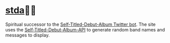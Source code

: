 # [stda](https://mpolson64.github.io/stda/)🎸🔀
Spiritual successor to the [Self-Titled-Debut-Album Twitter bot](https://github.com/mpolson64/Self-Titled-Debut-Album). The site uses the [Self-Titled-Debut-Album-API](https://github.com/mpolson64/Self-Titled-Debut-Album-API) to generate random band names and messages to display.
